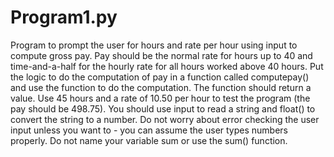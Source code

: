 # Program1.py
Program to prompt the user for hours and rate per hour using input to compute gross pay. Pay should be the normal rate for hours up to 40 and time-and-a-half for the hourly rate for all hours worked above 40 hours. Put the logic to do the computation of pay in a function called computepay() and use the function to do the computation. The function should return a value. Use 45 hours and a rate of 10.50 per hour to test the program (the pay should be 498.75). You should use input to read a string and float() to convert the string to a number. Do not worry about error checking the user input unless you want to - you can assume the user types numbers properly. Do not name your variable sum or use the sum() function.
